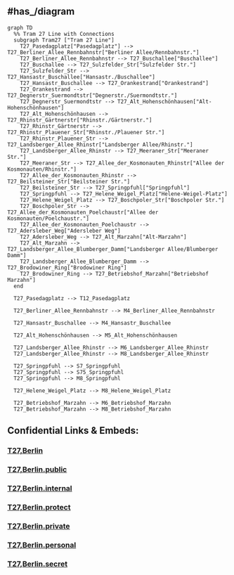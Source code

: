 
## #has_/diagram 


```mermaid
graph TD
  %% Tram 27 Line with Connections
  subgraph Tram27 ["Tram 27 Line"]
    T27_Pasedagplatz["Pasedagplatz"] --> T27_Berliner_Allee_Rennbahnstr["Berliner Allee/Rennbahnstr."]
    T27_Berliner_Allee_Rennbahnstr --> T27_Buschallee["Buschallee"]
    T27_Buschallee --> T27_Sulzfelder_Str["Sulzfelder Str."]
    T27_Sulzfelder_Str --> T27_Hansastr_Buschallee["Hansastr./Buschallee"]
    T27_Hansastr_Buschallee --> T27_Orankestrand["Orankestrand"]
    T27_Orankestrand --> T27_Degnerstr_Suermondtstr["Degnerstr./Suermondtstr."]
    T27_Degnerstr_Suermondtstr --> T27_Alt_Hohenschönhausen["Alt-Hohenschönhausen"]
    T27_Alt_Hohenschönhausen --> T27_Rhinstr_Gärtnerstr["Rhinstr./Gärtnerstr."]
    T27_Rhinstr_Gärtnerstr --> T27_Rhinstr_Plauener_Str["Rhinstr./Plauener Str."]
    T27_Rhinstr_Plauener_Str --> T27_Landsberger_Allee_Rhinstr["Landsberger Allee/Rhinstr."]
    T27_Landsberger_Allee_Rhinstr --> T27_Meeraner_Str["Meeraner Str."]
    T27_Meeraner_Str --> T27_Allee_der_Kosmonauten_Rhinstr["Allee der Kosmonauten/Rhinstr."]
    T27_Allee_der_Kosmonauten_Rhinstr --> T27_Beilsteiner_Str["Beilsteiner Str."]
    T27_Beilsteiner_Str --> T27_Springpfuhl["Springpfuhl"]
    T27_Springpfuhl --> T27_Helene_Weigel_Platz["Helene-Weigel-Platz"]
    T27_Helene_Weigel_Platz --> T27_Boschpoler_Str["Boschpoler Str."]
    T27_Boschpoler_Str --> T27_Allee_der_Kosmonauten_Poelchaustr["Allee der Kosmonauten/Poelchaustr."]
    T27_Allee_der_Kosmonauten_Poelchaustr --> T27_Adersleber_Weg["Adersleber Weg"]
    T27_Adersleber_Weg --> T27_Alt_Marzahn["Alt-Marzahn"]
    T27_Alt_Marzahn --> T27_Landsberger_Allee_Blumberger_Damm["Landsberger Allee/Blumberger Damm"]
    T27_Landsberger_Allee_Blumberger_Damm --> T27_Brodowiner_Ring["Brodowiner Ring"]
    T27_Brodowiner_Ring --> T27_Betriebshof_Marzahn["Betriebshof Marzahn"]
  end

  T27_Pasedagplatz --> T12_Pasedagplatz

  T27_Berliner_Allee_Rennbahnstr --> M4_Berliner_Allee_Rennbahnstr

  T27_Hansastr_Buschallee --> M4_Hansastr_Buschallee

  T27_Alt_Hohenschönhausen --> M5_Alt_Hohenschönhausen

  T27_Landsberger_Allee_Rhinstr --> M6_Landsberger_Allee_Rhinstr
  T27_Landsberger_Allee_Rhinstr --> M8_Landsberger_Allee_Rhinstr

  T27_Springpfuhl --> S7_Springpfuhl
  T27_Springpfuhl --> S75_Springpfuhl
  T27_Springpfuhl --> M8_Springpfuhl

  T27_Helene_Weigel_Platz --> M8_Helene_Weigel_Platz

  T27_Betriebshof_Marzahn --> M6_Betriebshof_Marzahn
  T27_Betriebshof_Marzahn --> M8_Betriebshof_Marzahn

```


## Confidential Links & Embeds: 

### [T27,Berlin](/_Standards/Earth/Continent/Europe/Europe~Central/Germany/Germany~West/State~Berlin/cities~Berlin/cities~Berlin/Berlin-city/Tram,Berlin/T27,Berlin.md) 

### [T27,Berlin.public](/_public/Earth/Continent/Europe/Europe~Central/Germany/Germany~West/State~Berlin/cities~Berlin/cities~Berlin/Berlin-city/Tram,Berlin/T27,Berlin.public.md) 

### [T27,Berlin.internal](/_internal/Earth/Continent/Europe/Europe~Central/Germany/Germany~West/State~Berlin/cities~Berlin/cities~Berlin/Berlin-city/Tram,Berlin/T27,Berlin.internal.md) 

### [T27,Berlin.protect](/_protect/Earth/Continent/Europe/Europe~Central/Germany/Germany~West/State~Berlin/cities~Berlin/cities~Berlin/Berlin-city/Tram,Berlin/T27,Berlin.protect.md) 

### [T27,Berlin.private](/_private/Earth/Continent/Europe/Europe~Central/Germany/Germany~West/State~Berlin/cities~Berlin/cities~Berlin/Berlin-city/Tram,Berlin/T27,Berlin.private.md) 

### [T27,Berlin.personal](/_personal/Earth/Continent/Europe/Europe~Central/Germany/Germany~West/State~Berlin/cities~Berlin/cities~Berlin/Berlin-city/Tram,Berlin/T27,Berlin.personal.md) 

### [T27,Berlin.secret](/_secret/Earth/Continent/Europe/Europe~Central/Germany/Germany~West/State~Berlin/cities~Berlin/cities~Berlin/Berlin-city/Tram,Berlin/T27,Berlin.secret.md)

